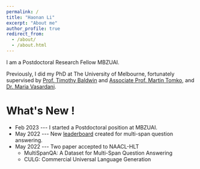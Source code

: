 ```yaml
---
permalink: /
title: "Haonan Li"
excerpt: "About me"
author_profile: true
redirect_from: 
  - /about/
  - /about.html
---
```


I am a Postdoctoral Research Fellow MBZUAI.

Previously, I did my PhD at The University of Melbourne, fortunately supervised by [Prof. Timothy Baldwin](https://people.eng.unimelb.edu.au/tbaldwin/) and [Associate Prof. Martin Tomko](https://www.tomko.org/), and [Dr. Maria Vasardani](https://www.linkedin.com/in/maria-vasardani-6b9a2b5/?originalSubdomain=au). 

What's New !
======

* Feb 2023 --- I started a Postdoctoral position at MBZUAI.
* May 2022 --- New [leaderboard](https://multi-span.github.io/) created for multi-span question answering.
* May 2022 --- Two paper accepted to NAACL-HLT
  * MultiSpanQA: A Dataset for Multi-Span Question Answering
  * CULG: Commercial Universal Language Generation
